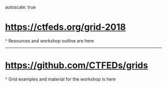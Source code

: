 autoscale: true

# https://ctfeds.org/grid-2018

^
Resources and workshop outline are here

---

# https://github.com/CTFEDs/grids

^
Grid examples and material for the workshop is here
